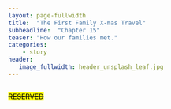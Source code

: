 ```yaml
---
layout: page-fullwidth
title:  "The First Family X-mas Travel"
subheadline:  "Chapter 15"
teaser: "How our families met."
categories:
    - story
header:
   image_fullwidth: header_unsplash_leaf.jpg
---
```


<!--more-->

<div class="row">
    <div class="medium-4 columns t30">
    <p><s><mark>RESERVED</mark></s></p>
    </div><!-- /.medium-4.columns -->
</div>
